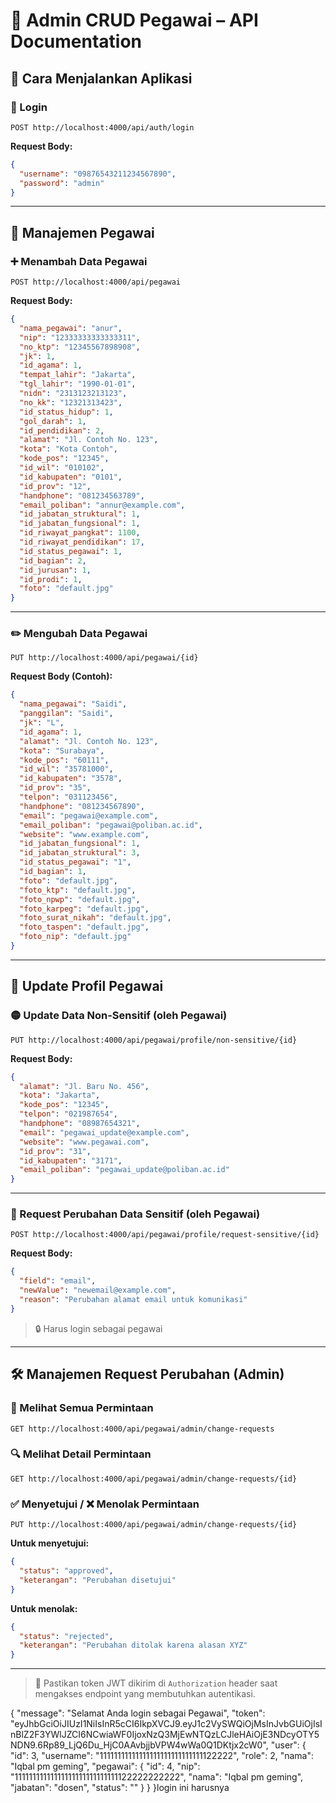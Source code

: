 ﻿
# 📘 Admin CRUD Pegawai – API Documentation

## 🚀 Cara Menjalankan Aplikasi

### 🔑 Login
```http
POST http://localhost:4000/api/auth/login
```
**Request Body:**
```json
{
  "username": "09876543211234567890",
  "password": "admin"
}
```

---

## 👥 Manajemen Pegawai

### ➕ Menambah Data Pegawai
```http
POST http://localhost:4000/api/pegawai
```
**Request Body:**
```json
{
  "nama_pegawai": "anur",
  "nip": "12333333333333311",
  "no_ktp": "12345567898908",
  "jk": 1,
  "id_agama": 1,
  "tempat_lahir": "Jakarta",
  "tgl_lahir": "1990-01-01",
  "nidn": "2313123213123",
  "no_kk": "12321313423",
  "id_status_hidup": 1,
  "gol_darah": 1,
  "id_pendidikan": 2,
  "alamat": "Jl. Contoh No. 123",
  "kota": "Kota Contoh",
  "kode_pos": "12345",
  "id_wil": "010102",
  "id_kabupaten": "0101",
  "id_prov": "12",
  "handphone": "081234563789",
  "email_poliban": "annur@example.com",
  "id_jabatan_struktural": 1,
  "id_jabatan_fungsional": 1,
  "id_riwayat_pangkat": 1100,
  "id_riwayat_pendidikan": 17,
  "id_status_pegawai": 1,
  "id_bagian": 2,
  "id_jurusan": 1,
  "id_prodi": 1,
  "foto": "default.jpg"
}
```

---

### ✏️ Mengubah Data Pegawai
```http
PUT http://localhost:4000/api/pegawai/{id}
```
**Request Body (Contoh):**
```json
{
  "nama_pegawai": "Saidi",
  "panggilan": "Saidi",
  "jk": "L",
  "id_agama": 1,
  "alamat": "Jl. Contoh No. 123",
  "kota": "Surabaya",
  "kode_pos": "60111",
  "id_wil": "35781000",
  "id_kabupaten": "3578",
  "id_prov": "35",
  "telpon": "031123456",
  "handphone": "081234567890",
  "email": "pegawai@example.com",
  "email_poliban": "pegawai@poliban.ac.id",
  "website": "www.example.com",
  "id_jabatan_fungsional": 1,
  "id_jabatan_struktural": 3,
  "id_status_pegawai": "1",
  "id_bagian": 1,
  "foto": "default.jpg",
  "foto_ktp": "default.jpg",
  "foto_npwp": "default.jpg",
  "foto_karpeg": "default.jpg",
  "foto_surat_nikah": "default.jpg",
  "foto_taspen": "default.jpg",
  "foto_nip": "default.jpg"
}
```

---

## 👤 Update Profil Pegawai

### 🟡 Update Data Non-Sensitif (oleh Pegawai)
```http
PUT http://localhost:4000/api/pegawai/profile/non-sensitive/{id}
```
**Request Body:**
```json
{
  "alamat": "Jl. Baru No. 456",
  "kota": "Jakarta",
  "kode_pos": "12345",
  "telpon": "021987654",
  "handphone": "08987654321",
  "email": "pegawai_update@example.com",
  "website": "www.pegawai.com",
  "id_prov": "31",
  "id_kabupaten": "3171",
  "email_poliban": "pegawai_update@poliban.ac.id"
}
```

---

### 🔐 Request Perubahan Data Sensitif (oleh Pegawai)
```http
POST http://localhost:4000/api/pegawai/profile/request-sensitive/{id}
```
**Request Body:**
```json
{
  "field": "email",
  "newValue": "newemail@example.com",
  "reason": "Perubahan alamat email untuk komunikasi"
}
```
> 🔒 Harus login sebagai pegawai

---

## 🛠️ Manajemen Request Perubahan (Admin)

### 📄 Melihat Semua Permintaan
```http
GET http://localhost:4000/api/pegawai/admin/change-requests
```

### 🔍 Melihat Detail Permintaan
```http
GET http://localhost:4000/api/pegawai/admin/change-requests/{id}
```

### ✅ Menyetujui / ❌ Menolak Permintaan
```http
PUT http://localhost:4000/api/pegawai/admin/change-requests/{id}
```
**Untuk menyetujui:**
```json
{
  "status": "approved",
  "keterangan": "Perubahan disetujui"
}
```
**Untuk menolak:**
```json
{
  "status": "rejected",
  "keterangan": "Perubahan ditolak karena alasan XYZ"
}
```

---  
> 🧠 Pastikan token JWT dikirim di `Authorization` header saat mengakses endpoint yang membutuhkan autentikasi.


{
    "message": "Selamat Anda login sebagai Pegawai",
    "token": "eyJhbGciOiJIUzI1NiIsInR5cCI6IkpXVCJ9.eyJ1c2VySWQiOjMsInJvbGUiOjIsInBlZ2F3YWlJZCI6NCwiaWF0IjoxNzQ3MjEwNTQzLCJleHAiOjE3NDcyOTY5NDN9.6Rp89_LjQ6Du_HjC0AAvbjjbVPW4wWa0Q1DKtjx2cW0",
    "user": {
        "id": 3,
        "username": "11111111111111111111111111111122222",
        "role": 2,
        "nama": "Iqbal pm geming",
        "pegawai": {
            "id": 4,
            "nip": "11111111111111111111111111111122222222222",
            "nama": "Iqbal pm geming",
            "jabatan": "dosen",
            "status": ""
        }
    }
}login ini harusnya
